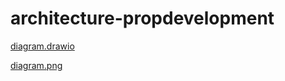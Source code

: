 # architecture-propdevelopment

[diagram.drawio](https://github.com/Ferret56/architecture-propdevelopment/blob/sprint_7/Task1/diagram.drawio)

[diagram.png](https://github.com/Ferret56/architecture-propdevelopment/blob/sprint_7/Task1/diagram.png)